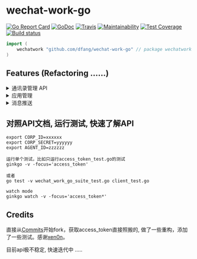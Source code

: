 # wechat-work-go

[![Go Report Card](https://goreportcard.com/badge/github.com/dfang/wechat-work-go)](https://goreportcard.com/report/github.com/dfang/wechat-work-go)
[![GoDoc](http://godoc.org/github.com/dfang/wechat-work-go?status.svg)](http://godoc.org/github.com/dfang/wechat-work-go)
[![Travis](https://travis-ci.com/dfang/wechat-work-go.svg?branch=refactor)](https://travis-ci.com/dfang/wechat-work-go)
[![Maintainability](https://api.codeclimate.com/v1/badges/a054e30c788eb3a693ac/maintainability)](https://codeclimate.com/github/dfang/wechat-work-go/maintainability)
[![Test Coverage](https://api.codeclimate.com/v1/badges/a054e30c788eb3a693ac/test_coverage)](https://codeclimate.com/github/dfang/wechat-work-go/test_coverage)
[![Build status](https://badge.buildkite.com/988dd09408df5bf2bb39403f4f3c10f50e05b84846ba6f6791.svg)](https://buildkite.com/curry/wechat-work-go)

```go
import (
    wechatwork "github.com/dfang/wechat-work-go" // package wechatwork
)
```

## Features (Refactoring ......)

<details>
<summary>通讯录管理 API</summary>

* [ ] 成员管理
    - [✓] 创建成员 (只能使用通讯录secret创建)
    - [✓] 读取成员 
    - [✓] 更新成员
    - [✓] 删除成员
    - [ ] 批量删除成员
    - [✓] 获取部门成员
    - [✓] 获取部门成员详情
    - [ ] userid与openid互换
    - [ ] 二次验证
    - [ ] 邀请成员
* [✓] 部门管理
    - [✓] 创建部门
    - [✓] 更新部门
    - [✓] 删除部门
    - [✓] 获取部门列表
</details>

<details>
<summary>应用管理</summary>

* [✓] 获取应用
* [✓] 设置应用
* [✓] 自定义菜单
    - [✓] 创建菜单
    - [✓] 获取菜单
    - [✓] 删除菜单

</details>

<details>
<summary>消息推送</summary>

* [✓] 发送应用消息
* [✓] 发送消息到群聊会话
    - [✓] 创建群聊会话
    - [✓] 修改群聊会话
    - [✓] 获取群聊会话
    - [✓] 应用推送消息

</details>


## 对照API文档, 运行测试, 快速了解API

```
export CORP_ID=xxxxxx
export CORP_SECRET=yyyyyy
export AGENT_ID=zzzzzz

运行单个测试，比如只运行access_token_test.go的测试
ginkgo -v -focus='access_token'

或者
go test -v wechat_work_go_suite_test.go client_test.go

watch mode  
ginkgo watch -v -focus='access_token*'
```

## Credits

直接从[Commits](https://github.com/xen0n/go-workwx/tree/5dbb164de258486669bbd9637d19e07124444d60)开始fork，获取access_token直接照搬的, 做了一些重构，添加了一些测试。感谢[xen0n](https://github.com/xen0n)。

目前api极不稳定, 快速迭代中 .....
